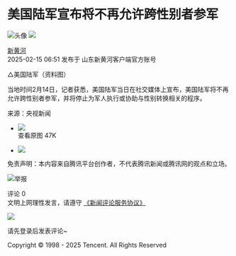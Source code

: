# 美国陆军宣布将不再允许跨性别者参军

![头像](https://inews.gtimg.com/news_ls/O5FR-XBCTGxEYCvExXqMZubftOB6JBRhc2jQ3Y3G_RvpsAA_200200/0) ![](http://inews.gtimg.com/newsapp_ls/0/14876049251/0)

[新黄河](https://news.qq.com/omn/author/8QMb2Htc5YwauDs%3D)  
2025-02-15 06:51 发布于 山东新黄河客户端官方账号

△美国陆军（资料图）

当地时间2月14日，记者获悉，美国陆军当日在社交媒体上宣布，美国陆军将不再允许跨性别者参军，并将停止为军人执行或协助与性别转换相关的程序。

来源：央视新闻

- ![](https://inews.gtimg.com/om_bt/OUfOl6Djdk_y0DZ3HxtjvAeRKbvKqbxDBfRtCSwZDDMQkAA/641)  
  查看原图 47K

- ![](https://inews.gtimg.com/om_bt/OUfOl6Djdk_y0DZ3HxtjvAeRKbvKqbxDBfRtCSwZDDMQkAA/641)

免责声明：本内容来自腾讯平台创作者，不代表腾讯新闻或腾讯网的观点和立场。

![举报](https://inews.gtimg.com/newsapp_bt/0/1012205723968_6694/0)

评论 0  
文明上网理性发言，请遵守 [《新闻评论服务协议》](https://new.qq.com/static/coralinfo.htm)

![](http://inews.gtimg.com/newsapp_ls/0/12597139796/0)

请先登录后发表评论~

Copyright © 1998 - 2025 Tencent. All Rights Reserved